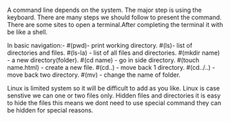 A command line depends on the system. The major step is using the keyboard.
There are many steps we should follow to present the command.
There are some sites to open a terminal.After completing the terminal it with be like a shell.

In basic navigation:-
#(pwd)- print working directory.
#(ls)- list of directories and files.
#(ls-la) - list of all files and directories.
#(mkdir name) - a new directory(folder).
#(cd name) - go in side directory. 
#(touch name.html) - create a new file.
#(cd..) - move back 1 directory.
#(cd../..) - move back two directory.
#(mv) - change the name of folder.

Linux is limited system so it will be difficult to add as you like.
Linux is case senstive we can one or two files only.
Hidden files and directories it is easy to hide the files this means we dont need to use special command they can be hidden for special reasons.
